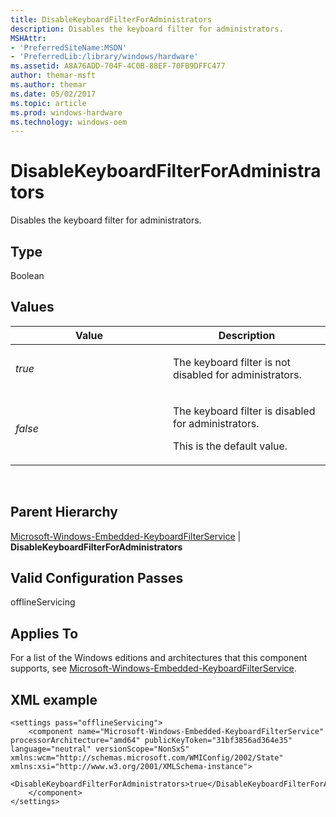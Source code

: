```yaml
---
title: DisableKeyboardFilterForAdministrators
description: Disables the keyboard filter for administrators.
MSHAttr:
- 'PreferredSiteName:MSDN'
- 'PreferredLib:/library/windows/hardware'
ms.assetid: A8A76ADD-704F-4C0B-88EF-70FB9DFFC477
author: themar-msft
ms.author: themar
ms.date: 05/02/2017
ms.topic: article
ms.prod: windows-hardware
ms.technology: windows-oem
---
```


# DisableKeyboardFilterForAdministrators


Disables the keyboard filter for administrators.

## Type


Boolean

## Values


<table>
<colgroup>
<col width="50%" />
<col width="50%" />
</colgroup>
<thead>
<tr class="header">
<th>Value</th>
<th>Description</th>
</tr>
</thead>
<tbody>
<tr class="odd">
<td><p><em>true</em></p></td>
<td><p>The keyboard filter is not disabled for administrators.</p></td>
</tr>
<tr class="even">
<td><p><em>false</em></p></td>
<td><p>The keyboard filter is disabled for administrators.</p>
<p>This is the default value.</p></td>
</tr>
</tbody>
</table>

 

## Parent Hierarchy


[Microsoft-Windows-Embedded-KeyboardFilterService](microsoft-windows-embedded-keyboardfilterservice.md) | **DisableKeyboardFilterForAdministrators**

## Valid Configuration Passes


offlineServicing

## Applies To


For a list of the Windows editions and architectures that this component supports, see [Microsoft-Windows-Embedded-KeyboardFilterService](microsoft-windows-embedded-keyboardfilterservice.md).

## XML example


```
<settings pass="offlineServicing">
    <component name="Microsoft-Windows-Embedded-KeyboardFilterService" processorArchitecture="amd64" publicKeyToken="31bf3856ad364e35" language="neutral" versionScope="NonSxS" xmlns:wcm="http://schemas.microsoft.com/WMIConfig/2002/State" xmlns:xsi="http://www.w3.org/2001/XMLSchema-instance">
        <DisableKeyboardFilterForAdministrators>true</DisableKeyboardFilterForAdministrators>
    </component>
</settings>
```

 

 






